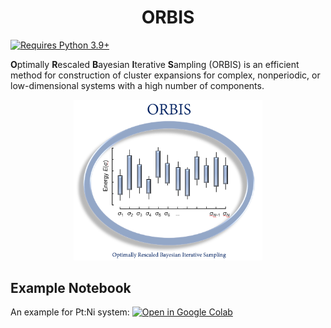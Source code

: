 <h1 align="center">ORBIS</h1>

[![Requires Python 3.9+](https://img.shields.io/badge/Python-3.9+-blue.svg?logo=python&logoColor=white)](https://python.org/downloads)

**O**ptimally **R**escaled **B**ayesian **I**terative **S**ampling (ORBIS) is an efficient method for construction of cluster expansions for complex, nonperiodic, or low-dimensional systems with a high number of components.
<p align="center">
<img src="https://github.com/MosaicGroupPSU/orbis/blob/1f3524719ed0eab7d3908e011166a74a127e0eb4/orbis%20logo.png" width="60%">
</p>

## Example Notebook

[Open in Google Colab]: https://colab.research.google.com/assets/colab-badge.svg

An example for Pt:Ni system:       [![Open in Google Colab]](https://colab.research.google.com/drive/1SMQreJ8h0Jd1biTIxc6N6Pca0jlBfXxK?usp=sharing)

<!--
## Reference

If you use ORBIS, please cite [this paper]():

```bib
@article{,
    title={Cluster Expansion by Transfer Learning from Empirical Potentials},
    DOI={},
    journal={},
    author={A. Dana, L. Mu, S. Gelin, S. B. Sinnott, I. Dabo},
    year={},
    pages={}
}
```
-->
